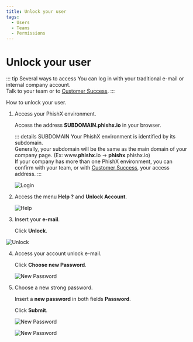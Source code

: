 ```yaml
---
title: Unlock your user
tags:
  - Users
  - Teams
  - Permissions
---
```


# Unlock your user

::: tip Several ways to access
You can log in with your traditional e-mail or internal company account.<br>
Talk to your team or to [Customer Success](mailto:cs@phishx.io).
:::

How to unlock your user.

1. Access your PhishX environment.

   Access the address **SUBDOMAIN.phishx.io** in your browser.

   ::: details SUBDOMAIN
   Your PhishX environment is identified by its subdomain.<br>
   Generally, your subdomain will be the same as the main domain of your company page. (Ex: www.**phishx**.io -> **phishx**.phishx.io)<br>
   If your company has more than one PhishX environment, you can confirm with your team, or with [Customer Success](mailto:cs@phishx.io), your access address.
   :::

   ![Login](https://cdn.phishx.io/phishx-docs/images/phishx_login_01.webp)

2. Access the menu **Help ?** and **Unlock Account**.

   ![Help](https://cdn.phishx.io/phishx-docs/images/phishx_login_help_01.webp)

3. Insert your **e-mail**.

   Click **Unlock**.

![Unlock](https://cdn.phishx.io/phishx-docs/images/phishx_login_help_03_unlock.webp)

4. Access your account unlock e-mail.

   Click **Choose new Password**.

   ![New Password](https://cdn.phishx.io/phishx-docs/images/phishx_login_unlock_02.webp)

5. Choose a new strong password.

   Insert a **new password** in both fields **Password**.

   Click **Submit**.

   ![New Password](https://cdn.phishx.io/phishx-docs/images/phishx_login_first_access_03.webp)

   ![New Password](https://cdn.phishx.io/phishx-docs/images/phishx_login_first_access_04.webp)
